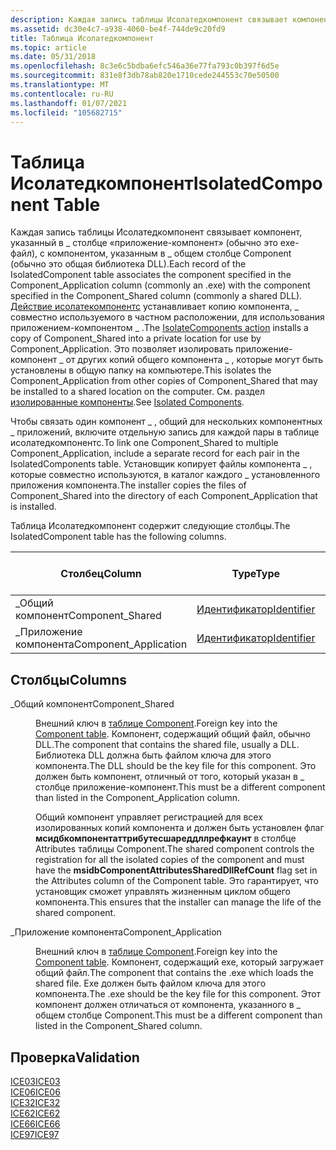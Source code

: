 ```yaml
---
description: Каждая запись таблицы Исолатедкомпонент связывает компонент, указанный в \_ столбце «приложение-компонент» (обычно это exe-файл), с компонентом, указанным в \_ общем столбце Component (обычно это общая библиотека DLL).
ms.assetid: dc30e4c7-a938-4060-be4f-744de9c20fd9
title: Таблица Исолатедкомпонент
ms.topic: article
ms.date: 05/31/2018
ms.openlocfilehash: 8c3e6c5bdba6efc546a36e77fa793c0b397f6d5e
ms.sourcegitcommit: 831e8f3db78ab820e1710cede244553c70e50500
ms.translationtype: MT
ms.contentlocale: ru-RU
ms.lasthandoff: 01/07/2021
ms.locfileid: "105682715"
---
```

# <a name="isolatedcomponent-table"></a><span data-ttu-id="7840b-103">Таблица Исолатедкомпонент</span><span class="sxs-lookup"><span data-stu-id="7840b-103">IsolatedComponent Table</span></span>

<span data-ttu-id="7840b-104">Каждая запись таблицы Исолатедкомпонент связывает компонент, указанный в \_ столбце «приложение-компонент» (обычно это exe-файл), с компонентом, указанным в \_ общем столбце Component (обычно это общая библиотека DLL).</span><span class="sxs-lookup"><span data-stu-id="7840b-104">Each record of the IsolatedComponent table associates the component specified in the Component\_Application column (commonly an .exe) with the component specified in the Component\_Shared column (commonly a shared DLL).</span></span> <span data-ttu-id="7840b-105">[Действие исолатекомпонентс](isolatecomponents-action.md) устанавливает копию компонента, \_ совместно используемого в частном расположении, для использования приложением-компонентом \_ .</span><span class="sxs-lookup"><span data-stu-id="7840b-105">The [IsolateComponents action](isolatecomponents-action.md) installs a copy of Component\_Shared into a private location for use by Component\_Application.</span></span> <span data-ttu-id="7840b-106">Это позволяет изолировать приложение-компонент \_ от других копий общего компонента \_ , которые могут быть установлены в общую папку на компьютере.</span><span class="sxs-lookup"><span data-stu-id="7840b-106">This isolates the Component\_Application from other copies of Component\_Shared that may be installed to a shared location on the computer.</span></span> <span data-ttu-id="7840b-107">См. раздел [изолированные компоненты](isolated-components.md).</span><span class="sxs-lookup"><span data-stu-id="7840b-107">See [Isolated Components](isolated-components.md).</span></span>

<span data-ttu-id="7840b-108">Чтобы связать один компонент \_ , общий для нескольких компонентных \_ приложений, включите отдельную запись для каждой пары в таблице исолатедкомпонентс.</span><span class="sxs-lookup"><span data-stu-id="7840b-108">To link one Component\_Shared to multiple Component\_Application, include a separate record for each pair in the IsolatedComponents table.</span></span> <span data-ttu-id="7840b-109">Установщик копирует файлы компонента \_ , которые совместно используются, в каталог каждого \_ установленного приложения компонента.</span><span class="sxs-lookup"><span data-stu-id="7840b-109">The installer copies the files of Component\_Shared into the directory of each Component\_Application that is installed.</span></span>

<span data-ttu-id="7840b-110">Таблица Исолатедкомпонент содержит следующие столбцы.</span><span class="sxs-lookup"><span data-stu-id="7840b-110">The IsolatedComponent table has the following columns.</span></span>



| <span data-ttu-id="7840b-111">Столбец</span><span class="sxs-lookup"><span data-stu-id="7840b-111">Column</span></span>                 | <span data-ttu-id="7840b-112">Type</span><span class="sxs-lookup"><span data-stu-id="7840b-112">Type</span></span>                         | <span data-ttu-id="7840b-113">Ключ</span><span class="sxs-lookup"><span data-stu-id="7840b-113">Key</span></span> | <span data-ttu-id="7840b-114">Допускает значения NULL</span><span class="sxs-lookup"><span data-stu-id="7840b-114">Nullable</span></span> |
|------------------------|------------------------------|-----|----------|
| <span data-ttu-id="7840b-115">\_Общий компонент</span><span class="sxs-lookup"><span data-stu-id="7840b-115">Component\_Shared</span></span>      | [<span data-ttu-id="7840b-116">Идентификатор</span><span class="sxs-lookup"><span data-stu-id="7840b-116">Identifier</span></span>](identifier.md) | <span data-ttu-id="7840b-117">Да</span><span class="sxs-lookup"><span data-stu-id="7840b-117">Y</span></span>   | <span data-ttu-id="7840b-118">Нет</span><span class="sxs-lookup"><span data-stu-id="7840b-118">N</span></span>        |
| <span data-ttu-id="7840b-119">\_Приложение компонента</span><span class="sxs-lookup"><span data-stu-id="7840b-119">Component\_Application</span></span> | [<span data-ttu-id="7840b-120">Идентификатор</span><span class="sxs-lookup"><span data-stu-id="7840b-120">Identifier</span></span>](identifier.md) | <span data-ttu-id="7840b-121">Да</span><span class="sxs-lookup"><span data-stu-id="7840b-121">Y</span></span>   | <span data-ttu-id="7840b-122">Нет</span><span class="sxs-lookup"><span data-stu-id="7840b-122">N</span></span>        |



 

## <a name="columns"></a><span data-ttu-id="7840b-123">Столбцы</span><span class="sxs-lookup"><span data-stu-id="7840b-123">Columns</span></span>

<dl> <dt>

<span data-ttu-id="7840b-124"><span id="Component_Shared"></span><span id="component_shared"></span><span id="COMPONENT_SHARED"></span>\_Общий компонент</span><span class="sxs-lookup"><span data-stu-id="7840b-124"><span id="Component_Shared"></span><span id="component_shared"></span><span id="COMPONENT_SHARED"></span>Component\_Shared</span></span>
</dt> <dd>

<span data-ttu-id="7840b-125">Внешний ключ в [таблице Component](component-table.md).</span><span class="sxs-lookup"><span data-stu-id="7840b-125">Foreign key into the [Component table](component-table.md).</span></span> <span data-ttu-id="7840b-126">Компонент, содержащий общий файл, обычно DLL.</span><span class="sxs-lookup"><span data-stu-id="7840b-126">The component that contains the shared file, usually a DLL.</span></span> <span data-ttu-id="7840b-127">Библиотека DLL должна быть файлом ключа для этого компонента.</span><span class="sxs-lookup"><span data-stu-id="7840b-127">The DLL should be the key file for this component.</span></span> <span data-ttu-id="7840b-128">Это должен быть компонент, отличный от того, который указан в \_ столбце приложение-компонент.</span><span class="sxs-lookup"><span data-stu-id="7840b-128">This must be a different component than listed in the Component\_Application column.</span></span>

<span data-ttu-id="7840b-129">Общий компонент управляет регистрацией для всех изолированных копий компонента и должен быть установлен флаг **мсидбкомпонентаттрибутесшареддллрефкаунт** в столбце Attributes таблицы Component.</span><span class="sxs-lookup"><span data-stu-id="7840b-129">The shared component controls the registration for all the isolated copies of the component and must have the **msidbComponentAttributesSharedDllRefCount** flag set in the Attributes column of the Component table.</span></span> <span data-ttu-id="7840b-130">Это гарантирует, что установщик сможет управлять жизненным циклом общего компонента.</span><span class="sxs-lookup"><span data-stu-id="7840b-130">This ensures that the installer can manage the life of the shared component.</span></span>

</dd> <dt>

<span data-ttu-id="7840b-131"><span id="Component_Application"></span><span id="component_application"></span><span id="COMPONENT_APPLICATION"></span>\_Приложение компонента</span><span class="sxs-lookup"><span data-stu-id="7840b-131"><span id="Component_Application"></span><span id="component_application"></span><span id="COMPONENT_APPLICATION"></span>Component\_Application</span></span>
</dt> <dd>

<span data-ttu-id="7840b-132">Внешний ключ в [таблице Component](component-table.md).</span><span class="sxs-lookup"><span data-stu-id="7840b-132">Foreign key into the [Component table](component-table.md).</span></span> <span data-ttu-id="7840b-133">Компонент, содержащий exe, который загружает общий файл.</span><span class="sxs-lookup"><span data-stu-id="7840b-133">The component that contains the .exe which loads the shared file.</span></span> <span data-ttu-id="7840b-134">Exe должен быть файлом ключа для этого компонента.</span><span class="sxs-lookup"><span data-stu-id="7840b-134">The .exe should be the key file for this component.</span></span> <span data-ttu-id="7840b-135">Этот компонент должен отличаться от компонента, указанного в \_ общем столбце Component.</span><span class="sxs-lookup"><span data-stu-id="7840b-135">This must be a different component than listed in the Component\_Shared column.</span></span>

</dd> </dl>

## <a name="validation"></a><span data-ttu-id="7840b-136">Проверка</span><span class="sxs-lookup"><span data-stu-id="7840b-136">Validation</span></span>

<dl>

[<span data-ttu-id="7840b-137">ICE03</span><span class="sxs-lookup"><span data-stu-id="7840b-137">ICE03</span></span>](ice03.md)  
[<span data-ttu-id="7840b-138">ICE06</span><span class="sxs-lookup"><span data-stu-id="7840b-138">ICE06</span></span>](ice06.md)  
[<span data-ttu-id="7840b-139">ICE32</span><span class="sxs-lookup"><span data-stu-id="7840b-139">ICE32</span></span>](ice32.md)  
[<span data-ttu-id="7840b-140">ICE62</span><span class="sxs-lookup"><span data-stu-id="7840b-140">ICE62</span></span>](ice62.md)  
[<span data-ttu-id="7840b-141">ICE66</span><span class="sxs-lookup"><span data-stu-id="7840b-141">ICE66</span></span>](ice66.md)  
[<span data-ttu-id="7840b-142">ICE97</span><span class="sxs-lookup"><span data-stu-id="7840b-142">ICE97</span></span>](ice97.md)  
</dl>

 

 



